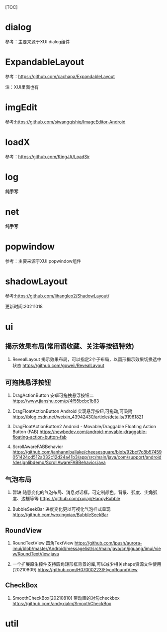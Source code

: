 [TOC]

# dialog

参考：主要来源于XUI dialog组件

# ExpandableLayout

参考：https://github.com/cachapa/ExpandableLayout

注：XUI里面也有

# imgEdit

参考:https://github.com/siwangqishiq/ImageEditor-Android

# loadX

参考：https://github.com/KingJA/LoadSir

# log

**纯手写**

# net

**纯手写**

# popwindow

参考：主要来源于XUI popwindow组件

# shadowLayout

参考:https://github.com/lihangleo2/ShadowLayout/

更新时间:20211018

# ui

## 揭示效果布局(常用语收藏、关注等按钮特效)

1. RevealLayout 揭示效果布局，可以指定2个子布局，以圆形揭示效果切换选中状态
   https://github.com/goweii/RevealLayout

## 可拖拽悬浮按钮

1. DragActionButton 安卓可拖拽悬浮按钮二
   https://www.jianshu.com/p/4f55bcbc1b83

2. DragFloatActionButton Android 实现悬浮按钮,可拖动,可吸附
   https://blog.csdn.net/weixin_43942430/article/details/91961821

3. DragFloatActionButton2 Android - Movable/Draggable Floating Action Button (FAB)
   https://newbedev.com/android-movable-draggable-floating-action-button-fab

4. ScrollAwareFABBehavior
   https://github.com/ianhanniballake/cheesesquare/blob/92bcf7c8b57459051424cd512a032c12d24a41b3/app/src/main/java/com/support/android/designlibdemo/ScrollAwareFABBehavior.java

## 气泡布局

1. 暂缺 随意变化的气泡布局、消息对话框，可定制颜色，背景、弧度、尖角弧度、边框等等
   https://github.com/xujiaji/HappyBubble

2. BubbleSeekBar 进度变化更以可视化气泡样式呈现
   https://github.com/woxingxiao/BubbleSeekBar

## RoundView

1. RoundTextView 圆角TextView
   https://github.com/jpush/aurora-imui/blob/master/Android/messagelist/src/main/java/cn/jiguang/imui/view/RoundTextView.java

2. 一个扩展原生控件支持圆角矩形框背景的库,可以减少相关shape资源文件使用[20210809]
   https://github.com/H07000223/FlycoRoundView

## CheckBox

1. SmoothCheckBox[20210810]
   带动画的对勾checkbox
   https://github.com/andyxialm/SmoothCheckBox

# util

